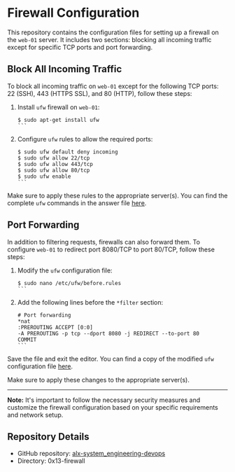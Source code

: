 # Firewall Configuration

This repository contains the configuration files for setting up a firewall on the `web-01` server. It includes two sections: blocking all incoming traffic except for specific TCP ports and port forwarding.

## Block All Incoming Traffic

To block all incoming traffic on `web-01` except for the following TCP ports: 22 (SSH), 443 (HTTPS SSL), and 80 (HTTP), follow these steps:

1. Install `ufw` firewall on `web-01`:
   ````
   $ sudo apt-get install ufw
   ```

2. Configure `ufw` rules to allow the required ports:
   ````
   $ sudo ufw default deny incoming
   $ sudo ufw allow 22/tcp
   $ sudo ufw allow 443/tcp
   $ sudo ufw allow 80/tcp
   $ sudo ufw enable
   ```

Make sure to apply these rules to the appropriate server(s). You can find the complete `ufw` commands in the answer file [here](./0-block_all_incoming_traffic_but).

## Port Forwarding

In addition to filtering requests, firewalls can also forward them. To configure `web-01` to redirect port 8080/TCP to port 80/TCP, follow these steps:

1. Modify the `ufw` configuration file:
   ````
   $ sudo nano /etc/ufw/before.rules
   ```

2. Add the following lines before the `*filter` section:
   ````
   # Port forwarding
   *nat
   :PREROUTING ACCEPT [0:0]
   -A PREROUTING -p tcp --dport 8080 -j REDIRECT --to-port 80
   COMMIT
   ```

Save the file and exit the editor. You can find a copy of the modified `ufw` configuration file [here](./100-port_forwarding).

Make sure to apply these changes to the appropriate server(s).

---

**Note:** It's important to follow the necessary security measures and customize the firewall configuration based on your specific requirements and network setup.

## Repository Details

- GitHub repository: [alx-system_engineering-devops](https://github.com/Barniva/alx-system_engineering-devops)
- Directory: 0x13-firewall

